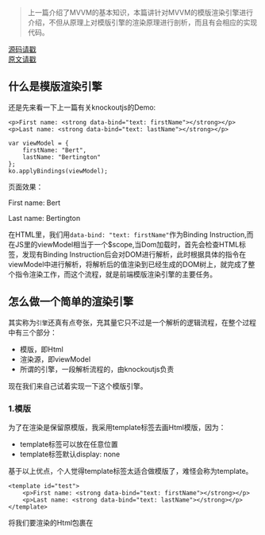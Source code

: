 
>上一篇介绍了MVVM的基本知识，本篇讲针对MVVM的模版渲染引擎进行介绍，不但从原理上对模版引擎的渲染原理进行剖析，而且有会相应的实现代码。

[源码请戳](https://github.com/kkkkkxiaofei/Dig-Knockout)       
[原文请戳](https://kkkkkxiaofei.github.io/jekyll/update/2015/12/20/mvvm(2).html) 

## 什么是模版渲染引擎

还是先来看一下上一篇有关knockoutjs的Demo:


```
<p>First name: <strong data-bind="text: firstName"></strong></p>
<p>Last name: <strong data-bind="text: lastName"></strong></p>
```

```
var viewModel = {
    firstName: "Bert",
    lastName: "Bertington"
};
ko.applyBindings(viewModel);
```

页面效果：

First name: Bert

Last name: Bertington

在HTML里，我们用`data-bind: "text: firstName"`作为Binding Instruction,而在JS里的viewModel相当于一个$scope,当Dom加载时，首先会检查HTML标签，发现有Binding Instruction后会对DOM进行解析，此时根据具体的指令在viewModel中进行解析，将解析后的值渲染到已经生成的DOM树上，就完成了整个指令渲染工作，而这个流程，就是前端模版渲染引擎的主要任务。

## 怎么做一个简单的渲染引擎

其实称为`引擎`还真有点夸张，充其量它只不过是一个解析的逻辑流程，在整个过程中有三个部分：

- 模版，即Html
- 渲染源，即viewModel
- 所谓的引擎，一段解析流程的，由knockoutjs负责

现在我们来自己试着实现一下这个模版引擎。

### 1.模版

为了在渲染是保留原模版，我采用template标签去画Html模版，因为：

- template标签可以放在任意位置
- template标签默认display: none

基于以上优点，个人觉得template标签太适合做模版了，难怪会称为template。

```
<template id="test">
    <p>First name: <strong data-bind="text: firstName"></strong></p>
    <p>Last name: <strong data-bind="text: lastName"></strong></p>
</template>
```

将我们要渲染的Html包裹在<template>中，加上id是为了能够确保唯一。

### 2.解析template

利用id我们可以唯一找到template，首先将template里的内容取出来，

```
var clone = document.importNode(document.querySelector('#' + id).content, true);
```

分离子节点

```
var fragmentContent = splitSubRealDoms(clone);
function splitSubRealDoms(fatherDom) {
    var subRealDoms = [];
    while(fatherDom.firstElementChild) {
        var firstElementChild = fatherDom.removeChild(fatherDom.firstElementChild);
        subRealDoms.push(firstElementChild);
    }
    return subRealDoms;
}
```

### 3.根据父节点的Binding Instruction去渲染子节点

```
for(var i = 0;i < fragmentContent.length;i++) {
    var result = renderTemplate(fragmentContent[i], viewModel);
}
```

renderTemplate的方法较为复杂，首先会渲染父节点，然后将所有的子节点当作父节点再次递归，直到没有子节点为止。递归后的子节点集合渲染完后，需要加入到重新加入到父节点中。递归中途需要对`data-bind = instruction: value`进行解析，将得到的value值在viewModel的$scope中，利用eval进行解析后绑定到DOM上。（详细代码略长，就不在这里贴了，可以去我的[repo](https://github.com/kkkkkxiaofei/Dig-Knockout)里去查看）

### 4.渲染完成

渲染完成后，将最终的结果插入到body上。
```
    $('body').append($(result));
```

#### 5.总结

这一节主要介绍了前端模版引擎的工作原理，同时也分享了我自己的代码。但模版引擎仅仅只起到了单向绑定的效果（即viewModl->view），要想体现MVVM的优势，那就必须得实现双向绑定，那就必须的介绍MVVM中的核心对象observable了，下一篇会介绍如何实现observable。

[源码请戳](https://github.com/kkkkkxiaofei/Dig-Knockout)       
[原文请戳](https://kkkkkxiaofei.github.io/jekyll/update/2015/12/20/mvvm(2).html)